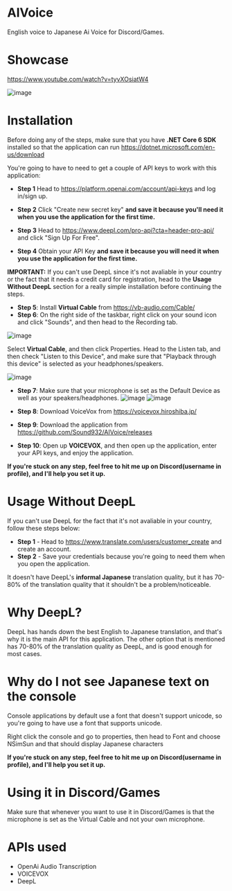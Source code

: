 # AIVoice
English voice to Japanese Ai Voice for Discord/Games.

# Showcase
https://www.youtube.com/watch?v=tyvXOsiatW4


![image](https://user-images.githubusercontent.com/71935713/227421387-932b8a50-5417-4010-8794-f7e7051cb295.png)


# Installation

Before doing any of the steps, make sure that you have **.NET Core 6 SDK** installed so that the application can run
https://dotnet.microsoft.com/en-us/download


You're going to have to need to get a couple of API keys to work with this application:

* **Step 1** Head to https://platform.openai.com/account/api-keys and log in/sign up.
* **Step 2** Click "Create new secret key" **and save it because you'll need it when you use the application for the first time.**

* **Step 3** Head to https://www.deepl.com/pro-api?cta=header-pro-api/ and click "Sign Up For Free".
* **Step 4** Obtain your API Key **and save it because you will need it when you use the application for the first time.**

**IMPORTANT:** If you can't use DeepL since it's not avaliable in your country or the fact that it needs a credit card for registration, head to the **Usage Without DeepL** section for a really simple installation before continuing the steps.

* **Step 5**: Install **Virtual Cable** from https://vb-audio.com/Cable/
* **Step 6**: On the right side of the taskbar, right click on your sound icon and click "Sounds", and then head to the Recording tab.

![image](https://user-images.githubusercontent.com/71935713/229618860-f7904bd0-be4b-43c1-8182-616b16ae05e7.png)

 Select **Virtual Cable**, and then click Properties. Head to the Listen tab, and then check "Listen to this Device", and make sure that "Playback through this device" is selected as your headphones/speakers.
 
![image](https://user-images.githubusercontent.com/71935713/229619239-6d8ce6dd-cd4b-4485-8297-dae608ad4c52.png)

* **Step 7**: Make sure that your microphone is set as the Default Device as well as your speakers/headphones.
![image](https://user-images.githubusercontent.com/71935713/229619532-810da69b-a95d-4b68-bc42-08730a5e7b7d.png) ![image](https://user-images.githubusercontent.com/71935713/229618860-f7904bd0-be4b-43c1-8182-616b16ae05e7.png)



* **Step 8**: Download VoiceVox from https://voicevox.hiroshiba.jp/
* **Step 9**: Download the application from https://github.com/Sound932/AIVoice/releases
* **Step 10**: Open up **VOICEVOX**, and then open up the application, enter your API keys, and enjoy the application.

**If you're stuck on any step, feel free to hit me up on Discord(username in profile), and I'll help you set it up.**

# Usage Without DeepL
If you can't use DeepL for the fact that it's not avaliable in your country, follow these steps below:

* **Step 1** - Head to https://www.translate.com/users/customer_create and create an account.
* **Step 2** - Save your credentials because you're going to need them when you open the application.

It doesn't have DeepL's **informal Japanese** translation quality, but it has 70-80% of the translation quality that it shouldn't be a problem/noticeable.

# Why DeepL?
DeepL has hands down the best English to Japanese translation, and that's why it is the main API for this application. The other option that is mentioned has 70-80% of the translation quality as DeepL, and is good enough for most cases.

# Why do I not see Japanese text on the console
Console applications by default use a font that doesn't support unicode, so you're going to have use a font that supports unicode. 

Right click the console and go to properties, then head to Font and choose NSimSun and that should display Japanese characters

**If you're stuck on any step, feel free to hit me up on Discord(username in profile), and I'll help you set it up.**

# Using it in Discord/Games

Make sure that whenever you want to use it in Discord/Games is that the microphone is set as the Virtual Cable and not your own microphone.

# APIs used
* OpenAi Audio Transcription
* VOICEVOX
* DeepL
